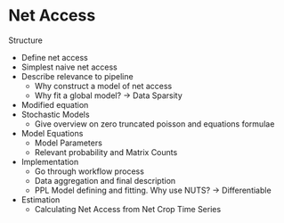 # Net Access

Structure
- Define net access
- Simplest naive net access
- Describe relevance to pipeline
    - Why construct a model of net access
    - Why fit a global model? -> Data Sparsity
- Modified equation
- Stochastic Models
    - Give overview on zero truncated poisson and equations formulae
- Model Equations
    - Model Parameters
    - Relevant probability and Matrix Counts
- Implementation
    - Go through workflow process
    - Data aggregation and final description
    - PPL Model defining and fitting. Why use NUTS? -> Differentiable
- Estimation
    - Calculating Net Access from Net Crop Time Series
